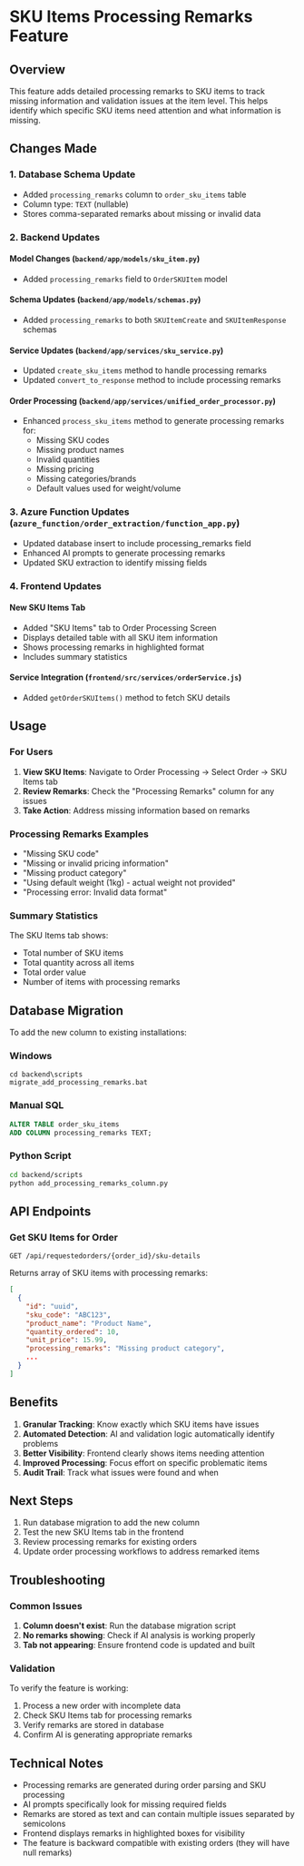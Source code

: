 # SKU Items Processing Remarks Feature

## Overview
This feature adds detailed processing remarks to SKU items to track missing information and validation issues at the item level. This helps identify which specific SKU items need attention and what information is missing.

## Changes Made

### 1. Database Schema Update
- Added `processing_remarks` column to `order_sku_items` table
- Column type: `TEXT` (nullable)
- Stores comma-separated remarks about missing or invalid data

### 2. Backend Updates

#### Model Changes (`backend/app/models/sku_item.py`)
- Added `processing_remarks` field to `OrderSKUItem` model

#### Schema Updates (`backend/app/models/schemas.py`)
- Added `processing_remarks` to both `SKUItemCreate` and `SKUItemResponse` schemas

#### Service Updates (`backend/app/services/sku_service.py`)
- Updated `create_sku_items` method to handle processing remarks
- Updated `convert_to_response` method to include processing remarks

#### Order Processing (`backend/app/services/unified_order_processor.py`)
- Enhanced `process_sku_items` method to generate processing remarks for:
  - Missing SKU codes
  - Missing product names
  - Invalid quantities
  - Missing pricing
  - Missing categories/brands
  - Default values used for weight/volume

### 3. Azure Function Updates (`azure_function/order_extraction/function_app.py`)
- Updated database insert to include processing_remarks field
- Enhanced AI prompts to generate processing remarks
- Updated SKU extraction to identify missing fields

### 4. Frontend Updates

#### New SKU Items Tab
- Added "SKU Items" tab to Order Processing Screen
- Displays detailed table with all SKU item information
- Shows processing remarks in highlighted format
- Includes summary statistics

#### Service Integration (`frontend/src/services/orderService.js`)
- Added `getOrderSKUItems()` method to fetch SKU details

## Usage

### For Users
1. **View SKU Items**: Navigate to Order Processing → Select Order → SKU Items tab
2. **Review Remarks**: Check the "Processing Remarks" column for any issues
3. **Take Action**: Address missing information based on remarks

### Processing Remarks Examples
- "Missing SKU code"
- "Missing or invalid pricing information"
- "Missing product category"
- "Using default weight (1kg) - actual weight not provided"
- "Processing error: Invalid data format"

### Summary Statistics
The SKU Items tab shows:
- Total number of SKU items
- Total quantity across all items
- Total order value
- Number of items with processing remarks

## Database Migration

To add the new column to existing installations:

### Windows
```batch
cd backend\scripts
migrate_add_processing_remarks.bat
```

### Manual SQL
```sql
ALTER TABLE order_sku_items 
ADD COLUMN processing_remarks TEXT;
```

### Python Script
```bash
cd backend/scripts
python add_processing_remarks_column.py
```

## API Endpoints

### Get SKU Items for Order
```
GET /api/requestedorders/{order_id}/sku-details
```

Returns array of SKU items with processing remarks:
```json
[
  {
    "id": "uuid",
    "sku_code": "ABC123",
    "product_name": "Product Name",
    "quantity_ordered": 10,
    "unit_price": 15.99,
    "processing_remarks": "Missing product category",
    ...
  }
]
```

## Benefits

1. **Granular Tracking**: Know exactly which SKU items have issues
2. **Automated Detection**: AI and validation logic automatically identify problems
3. **Better Visibility**: Frontend clearly shows items needing attention
4. **Improved Processing**: Focus effort on specific problematic items
5. **Audit Trail**: Track what issues were found and when

## Next Steps

1. Run database migration to add the new column
2. Test the new SKU Items tab in the frontend
3. Review processing remarks for existing orders
4. Update order processing workflows to address remarked items

## Troubleshooting

### Common Issues
1. **Column doesn't exist**: Run the database migration script
2. **No remarks showing**: Check if AI analysis is working properly
3. **Tab not appearing**: Ensure frontend code is updated and built

### Validation
To verify the feature is working:
1. Process a new order with incomplete data
2. Check SKU Items tab for processing remarks
3. Verify remarks are stored in database
4. Confirm AI is generating appropriate remarks

## Technical Notes

- Processing remarks are generated during order parsing and SKU processing
- AI prompts specifically look for missing required fields
- Remarks are stored as text and can contain multiple issues separated by semicolons
- Frontend displays remarks in highlighted boxes for visibility
- The feature is backward compatible with existing orders (they will have null remarks)
